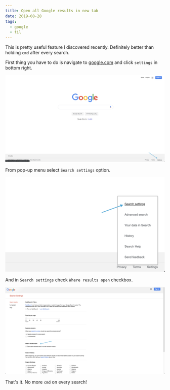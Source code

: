 ```yaml
---
title: Open all Google results in new tab
date: 2019-08-28
tags:
  - google
  - til
---
```


This is pretty useful feature I discovered recently. Definitely better than holding `cmd` after every search.

First thing you have to do is navigate to [google.com](http://google.com) and click `settings` in bottom right.

![settings button](./settings_button.png)

From pop-up menu select `Search settings` option.

![settings pop up](./pop_up.png)

And in `Search settings` check `Where results open` checkbox.

![search settings](./search_settings.png)

That's it. No more `cmd` on every search!
